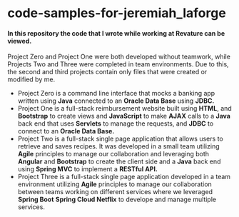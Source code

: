 <h1> code-samples-for-jeremiah_laforge </h1>
<p>
<h4>In this repository the code that I wrote while working at Revature can be viewed.</h4> 
Project Zero and Project One were both developed without teamwork, while Projects Two and Three 
were completed in team environments. Due to this, the second and third projects contain only files
that were created or modified by me.
</p>
<p>
<ul>
<li>Project Zero is a command line interface that mocks a banking app written using <strong>Java</strong> connected to an <strong>Oracle Data Base</strong> using <strong>JDBC.</strong></li>

<li>Project One is a full-stack reimbursement website built using <strong>HTML</strong>, and <strong> Bootstrap</strong> to create views and <strong>JavaScript</strong> to make <strong>AJAX</strong> calls to a <strong>Java</strong> back end that uses <strong>Servlets</strong> to manage the requests, and <strong>JDBC</strong> to connect to an <strong>Oracle Data Base.</strong></li>

<li>Project Two is a full-stack single page application that allows users to retrieve and saves recipes. It was developed in a small team utilizing <strong>Agile</strong> principles to manage our collaboration and leveraging both <strong>Angular</strong> and <strong> Bootstrap</strong> to create the client side and a <strong>Java</strong> back end using <strong>Spring MVC</strong> to implement a <strong>RESTful API.</strong></li>

<li>Project Three is a full-stack single page application developed in a team environment utilizing <strong>Agile</strong> principles to manage our collaboration between teams working on different services where we leveraged <strong>Spring Boot</strong> <strong>Spring Cloud Netflix</strong> to develope and manage multiple services.</li>
</ul>
</p>

